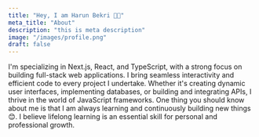 ```yaml
---
title: "Hey, I am Harun Bekri 👋🏻"
meta_title: "About"
description: "this is meta description"
image: "/images/profile.png"
draft: false
---
```


I'm specializing in Next.js, React, and TypeScript, with a strong focus on building full-stack web applications. I bring seamless interactivity and efficient code to every project I undertake. Whether it's creating dynamic user interfaces, implementing databases, or building and integrating APIs, I thrive in the world of JavaScript frameworks. One thing you should know about me is that I am always learning and continuously building new things 😊. I believe lifelong learning is an essential skill for personal and professional growth. 
